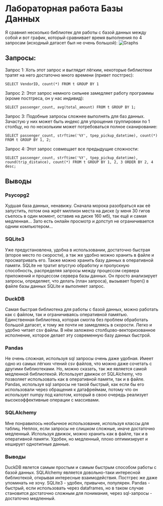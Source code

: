 # Лабораторная работа Базы Данных
Я сравнил несколько библиотек для работы с базой данных между собой и вот график, который сравнивает время выполнения по 4 запросам (исходный датасет был не очень большой):
![Graphs](https://imgur.com/3puGLo3)

<!--Запросы-->
## Запросы:
Запрос 1:
Хоть этот запрос и выглядит лёгким, некоторые библиотеки тратят на него достаточно много времени (привет постгрес):

```SELECT VendorID, count(*) FROM t GROUP BY 1```

Запрос 2:
Этот запрос немного сильнее замедляет работу программы (кроме постгреса, он у нас индивид): 

```SELECT passenger_count, avg(total_amount) FROM t GROUP BY 1;```

Запрос 3:
Подобные запросы сложнее выполнять для баз данных. Зачастую у них может быть индекс для упрощения группировки по 1 столбцу, но по нескольким может потребоваться полное сканирование:

```SELECT passenger_count, strftime('%Y', tpep_pickup_datetime), count(*) FROM t GROUP BY 1, 2;```

Запрос 4:
Этот запрос совмещает все предыдущие сложности:

```SELECT passenger_count, strftime('%Y', tpep_pickup_datetime), round(trip_distance), count(*) FROM t GROUP BY 1, 2, 3 ORDER BY 2, 4 desc;```

<!--Мнение и сравнение-->
## Выводы

### Psycopg2
Худшая база данных, ненавижу.
Сначала морока разобраться как её запустить, потом она жрёт миллион места на диске (у меня 30 гигов съелось в один момент, оставив на диске 160 мб), так ещё и самая медленная... Зато есть онлайн просмотр и допступ не ограничивается одним компьютером...

### SQLite3
Уже предустановлена, удобна в использовании, достаточно быстрая (второе место по скорости), а так же удобно можно хранить в файле и просматривать его. Также можно хранить базу данных в оперативной памяти. SQLite не тратит впустую обработку и пропускную способность, распределяя запросы между процессом сервера приложений и процессом сервера базы данных. Он просто анализирует запросы, определяет, что делать (план запроса), вызывает fopen() в файле базы данных SQLite и выполняет запрос.

### DuckDB
Самая быстрая библиотека для работы с базой данных, можно работать как с файлом, так и ограничиваясь оперативной памятью. Единственная библиотека, которая смогла без проблем обработать большой датасет, к тому же почти не замедляясь в скорости. Легко и удобно читает csv файлы.
В нём заложено столбцово-векторизованное исполнение, которое делает эту современную базу данных быстрой.

### Pandas
Не очень сложная, используя sql запросы очень даже удобная. Имеет одно из самых лёгких чтений csv файлов, что можно даже сочетать с другими библиотеками. Но, можно сказать, так же является самой медленной библиотекой. Использует движок от SQLAlchemy, что позволяет использовать как в оперативной памяти, так и в файле.
Pandas, используя sql запросы не такой быстрый, как если бы его использовали через обращения к датафреймам, потому что он использует numpy под капотом, который в свою очередь реализует высокоэффективные операции с массивами.

### SQLAlchemy
Мне понравилось необычное использование, используя классы для таблиц. Неплох, если запросы не слишком сложные, иначе достаточно медленный. Используя движок, можно хранить как в файле, так и в оперативной памяти. Удобен, но медленный, плохо оптимизирует и кеширует однотипные данные.

### Выводы
DuckDB явлется самым простым и самым быстрым способом работы с базой данных. SQLAlchemy является довольно-таки интересной библиотекой, открывая интересные взаимодействия. Постгрес же даже упоминать не хочу. SQLite3 - удобен, привычен, популярен. Pandas - быстрый, если использовать через dataframes, но в таком случае становится достаточно сложным для понимания, через sql-запросы - достаточно медленный.